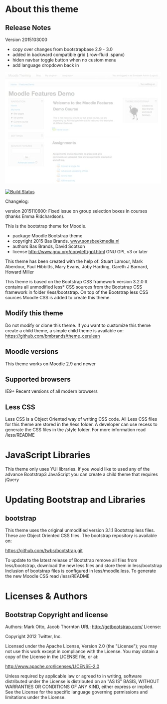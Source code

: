 About this theme
================

Release Notes
-------------

Version 2015103000 

* copy over changes from bootstrapbase 2.9 - 3.0
* added in backward compatible grid (.row-fluid .spanx)
* hiden navbar toggle button when no custom menu
* add language dropdown back in

![image1](pix/screenshot.jpg "Moodle Bootstrap Screenshot")

[![Build Status](https://travis-ci.org/bmbrands/theme_bootstrap.svg?branch=master)](https://travis-ci.org/bmbrands/theme_bootstrap)

Changelog:

version 2015110600: Fixed issue on group selection boxes in courses (thanks Emma Ridchardson).

This is the bootstrap theme for Moodle.

* package   Moodle Bootstrap theme
* copyright 2015 Bas Brands. www.sonsbeekmedia.nl
* authors   Bas Brands, David Scotson
* license   http://www.gnu.org/copyleft/gpl.html GNU GPL v3 or later

This theme has been created with the help of:
Stuart Lamour, Mark Aberdour, Paul Hibbitts, Mary Evans, Joby Harding, Gareth J Barnard, Howard Miller

This theme is based on the Bootstrap CSS framework version 3.2.0
It contains all unmodified less* CSS sources from the Bootstrap CSS
framework in folder /less/bootstrap.
On top of the Bootstrap less CSS sources Moodle CSS is added to create this
theme.

Modify this theme
-----------------
Do not modify or clone this theme. If you want to customize this theme create a 
child theme, a simple child theme is available on:
https://github.com/bmbrands/theme_cerulean

Moodle versions
---------------
This theme works on Moodle 2.9 and newer


Supported browsers
------------------
IE9+
Recent versions of all modern browsers

Less CSS
--------
Less CSS is a Object Oriented way of writing CSS code. All Less CSS files
for this theme are stored in the /less folder. A developer can use recess
to generate the CSS files in the /style folder. For more
information read /less/README

JavaScript Libraries
====================

This theme only uses YUI libraries. If you would like to used any of the advance
Bootstrap3 JavaScript you can create a child theme that requires jQuery


Updating Bootstrap and Libraries
================================

bootstrap
-----------------
This theme uses the original unmodified version 3.1.1 Bootstrap less files. These are
Object Oriented CSS files. The bootstrap repository is available on:

https://github.com/twbs/bootstrap.git

To update to the latest release of Bootstrap remove all files from less/bootstrap,
download the new less files and store them in less/bootstrap
Inclusion of bootstrap files is configured in less/moodle.less. To generate the new
Moodle CSS read /less/README


Licenses & Authors
==================

Bootstrap Copyright and license
---------------------------------------
Authors: Mark Otto, Jacob Thornton
URL: http://getbootstrap.com/
License:

Copyright 2012 Twitter, Inc.

Licensed under the Apache License, Version 2.0 (the "License");
you may not use this work except in compliance with the License.
You may obtain a copy of the License in the LICENSE file, or at:

   http://www.apache.org/licenses/LICENSE-2.0

Unless required by applicable law or agreed to in writing, software
distributed under the License is distributed on an "AS IS" BASIS,
WITHOUT WARRANTIES OR CONDITIONS OF ANY KIND, either express or implied.
See the License for the specific language governing permissions and
limitations under the License.
